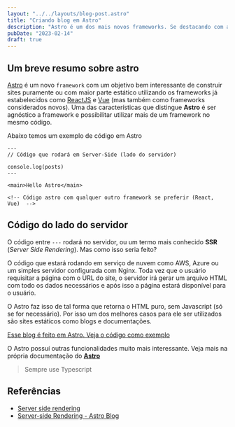 ```yaml
---
layout: "../../layouts/blog-post.astro"
title: "Criando blog em Astro"
description: "Astro é um dos mais novos frameworks. Se destacando com as Islands e a geração de código estático"
pubDate: "2023-02-14"
draft: true
---
```



## Um breve resumo sobre astro

[Astro](https://astro.build/) é um novo `framework` com um objetivo bem interessante de construir sites puramente ou com maior parte estático utilizando os frameworks já estabelecidos como [ReactJS](https://reactjs.org/) e
[Vue](https://vuejs.org/) (mas também como frameworks considerados novos). Uma das características que distingue **Astro** é ser agnóstico a framework e possibilitar utilizar mais de um framework no mesmo código.

Abaixo temos um exemplo de código em Astro

```astro:index.astro
---
// Código que rodará em Server-Side (lado do servidor)

console.log(posts)
---

<main>Hello Astro</main>

<!-- Código astro com qualquer outro framework se preferir (React, Vue)  -->
```

## Código do lado do servidor

O código entre `---` rodará no servidor, ou um termo mais conhecido **SSR** (_Server Side Rendering_). Mas como isso seria feito?

O código que estará rodando em serviço de nuvem como AWS, Azure ou um simples servidor configurada com Nginx. Toda vez que o usuário requisitar a página com o URL do site, o servidor irá gerar um arquivo HTML com todo os dados necessários e após isso a página estará disponível para o usuário.

O Astro faz isso de tal forma que retorna o HTML puro, sem Javascript (só se for necessário). Por isso um dos melhores casos para ele ser utilizados são sites estáticos como blogs e documentações.

[Esse blog é feito em Astro. Veja o código como
exemplo](https://github.com/matheusinit/blog)

O Astro possuí outras funcionalidades muito mais interessante. Veja mais na própria documentação do **[Astro](https://docs.astro.build/)**

> Sempre use Typescript

## Referências

<ul>
  <li>
    <a href="https://www.ionos.com/digitalguide/websites/web-development/server-side-and-client-side-scripting-the-differences/">Server side rendering</a>
  </li>

  <li>
    <a href="https://docs.astro.build/en/guides/server-side-rendering/">Server⁠-⁠side Rendering - Astro Blog</a>
  </li>
</ul>
